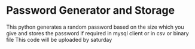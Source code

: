# Password Generator and Storage
This python generates a random password based on the size which you give and stores the password if required in mysql client or in csv or binary file
This code will be uploaded by saturday
